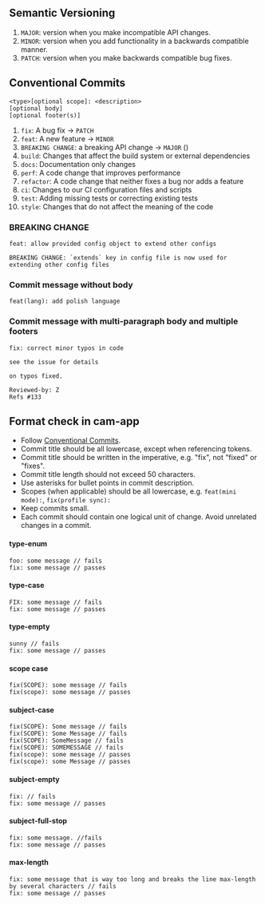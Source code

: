 ## Semantic Versioning
1. `MAJOR`: version when you make incompatible API changes. 
2. `MINOR`: version when you add functionality in a backwards compatible manner. 
3. `PATCH`: version when you make backwards compatible bug fixes.  
## Conventional Commits
```
<type>[optional scope]: <description>
[optional body]
[optional footer(s)]
```
1. `fix`: A bug fix -> `PATCH`
2. `feat`: A new feature -> `MINOR`
3. `BREAKING CHANGE`: a breaking API change -> `MAJOR` ()
4. `build`: Changes that affect the build system or external dependencies
5. `docs`: Documentation only changes
6. `perf`: A code change that improves performance
7. `refactor`: A code change that neither fixes a bug nor adds a feature
8. `ci`: Changes to our CI configuration files and scripts
9. `test`: Adding missing tests or correcting existing tests
10. `style`: Changes that do not affect the meaning of the code
### BREAKING CHANGE
```
feat: allow provided config object to extend other configs

BREAKING CHANGE: `extends` key in config file is now used for extending other config files
```
### Commit message without body
`feat(lang): add polish language`
### Commit message with multi-paragraph body and multiple footers
```
fix: correct minor typos in code

see the issue for details

on typos fixed.

Reviewed-by: Z
Refs #133
```
## Format check in cam-app
* Follow [Conventional Commits](https://www.conventionalcommits.org/en/v1.0.0/).
* Commit title should be all lowercase, except when referencing tokens.
* Commit title should be written in the imperative, e.g. "fix", not "fixed" or "fixes".
* Commit title length should not exceed 50 characters.
* Use asterisks for bullet points in commit description.
* Scopes (when applicable) should be all lowercase, e.g. `feat(mini mode):`, `fix(profile sync):`
* Keep commits small.
* Each commit should contain one logical unit of change. Avoid unrelated changes in a commit.
#### type-enum
```
foo: some message // fails
fix: some message // passes
```
#### type-case
```
FIX: some message // fails
fix: some message // passes
```
#### type-empty
```
sunny // fails
fix: some message // passes
```
#### scope case
```
fix(SCOPE): some message // fails
fix(scope): some message // passes
```
#### subject-case
```
fix(SCOPE): Some message // fails
fix(SCOPE): Some Message // fails
fix(SCOPE): SomeMessage // fails
fix(SCOPE): SOMEMESSAGE // fails
fix(scope): some message // passes
fix(scope): some Message // passes
```
#### subject-empty
```
fix: // fails
fix: some message // passes
```
#### subject-full-stop
```
fix: some message. //fails
fix: some message // passes
```
#### max-length
```
fix: some message that is way too long and breaks the line max-length by several characters // fails
fix: some message // passes
```

